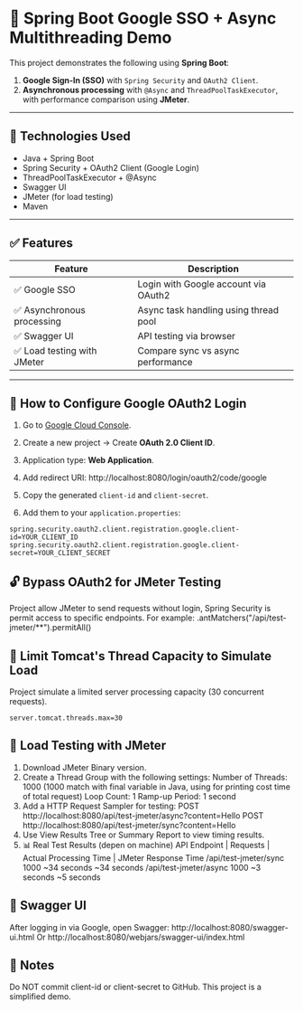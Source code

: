 # 🔐 Spring Boot Google SSO + Async Multithreading Demo

This project demonstrates the following using **Spring Boot**:

1. **Google Sign-In (SSO)** with `Spring Security` and `OAuth2 Client`.
2. **Asynchronous processing** with `@Async` and `ThreadPoolTaskExecutor`, with performance comparison using **JMeter**.

---

## 🚀 Technologies Used

- Java + Spring Boot
- Spring Security + OAuth2 Client (Google Login)
- ThreadPoolTaskExecutor + @Async
- Swagger UI
- JMeter (for load testing)
- Maven

---

## ✅ Features

| Feature                     | Description                                  |
|----------------------------|----------------------------------------------|
| ✅ Google SSO               | Login with Google account via OAuth2         |
| ✅ Asynchronous processing  | Async task handling using thread pool        |
| ✅ Swagger UI               | API testing via browser                      |
| ✅ Load testing with JMeter | Compare sync vs async performance            |

---

## 🔧 How to Configure Google OAuth2 Login

1. Go to [Google Cloud Console](https://console.cloud.google.com/apis/credentials).
2. Create a new project → Create **OAuth 2.0 Client ID**.
3. Application type: **Web Application**.
4. Add redirect URI:
http://localhost:8080/login/oauth2/code/google
5. Copy the generated `client-id` and `client-secret`.

6. Add them to your `application.properties`:

```properties
spring.security.oauth2.client.registration.google.client-id=YOUR_CLIENT_ID
spring.security.oauth2.client.registration.google.client-secret=YOUR_CLIENT_SECRET
```

## 🔓 Bypass OAuth2 for JMeter Testing
Project allow JMeter to send requests without login, Spring Security is permit access to specific endpoints. For example:
.antMatchers("/api/test-jmeter/**").permitAll()

## 🧱 Limit Tomcat's Thread Capacity to Simulate Load
Project simulate a limited server processing capacity (30 concurrent requests).
```
server.tomcat.threads.max=30
```

## 📘 Load Testing with JMeter
1. Download JMeter Binary version.
2. Create a Thread Group with the following settings:
Number of Threads: 1000 (1000 match with final variable in Java, using for printing cost time of total request)
Loop Count:	1
Ramp-up Period:	1 second
3. Add a HTTP Request Sampler for testing:
POST http://localhost:8080/api/test-jmeter/async?content=Hello
POST http://localhost:8080/api/test-jmeter/sync?content=Hello
4. Use View Results Tree or Summary Report to view timing results.
5. 📊 Real Test Results (depen on machine)
API Endpoint | Requests |	Actual Processing Time	| JMeter Response Time
/api/test-jmeter/sync	1000	~34 seconds	~34 seconds
/api/test-jmeter/async	1000	~3 seconds	~5 seconds

## 🧪 Swagger UI
After logging in via Google, open Swagger:
http://localhost:8080/swagger-ui.html
Or
http://localhost:8080/webjars/swagger-ui/index.html

## 📎 Notes
Do NOT commit client-id or client-secret to GitHub.
This project is a simplified demo.





